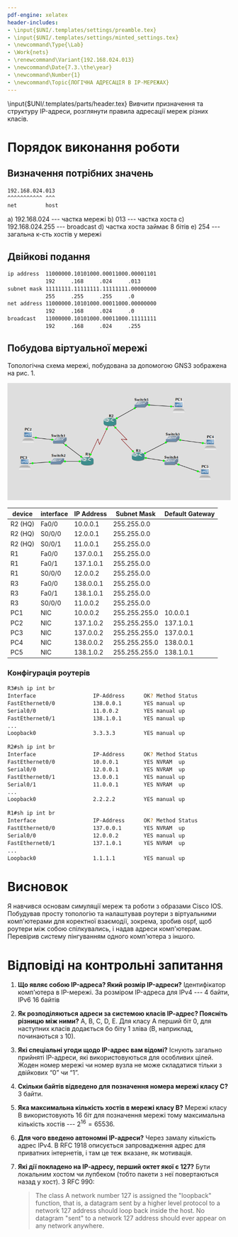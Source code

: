 ```yaml
---
pdf-engine: xelatex
header-includes:
- \input{$UNI/.templates/settings/preamble.tex}
- \input{$UNI/.templates/settings/minted_settings.tex}
- \newcommand\Type{\Lab}
- \Work{nets}
- \renewcommand\Variant{192.168.024.013}
- \newcommand\Date{7.3.\the\year}
- \newcommand\Number{1}
- \newcommand\Topic{ЛОГІЧНА АДРЕСАЦІЯ В IP-МЕРЕЖАХ}
---
```


\input{$UNI/.templates/parts/header.tex}
Вивчити призначення та структуру IP-адреси, розглянути правила адресації
мереж різних класів.

# Порядок виконання роботи
## Визначення потрібних значень

```sh
192.168.024.013
^^^^^^^^^^^ ^^^
net         host
```

a) 192.168.024 --- частка мережі
b) 013 --- частка хоста
c) 192.168.024.255 --- broadcast
d) частка хоста займає 8 бітів
e) 254 --- загальна к-сть хостів у мережі

## Двійкові подання

```sh
ip address	11000000.10101000.00011000.00001101
	        192     .168     .024     .013
subnet mask	11111111.11111111.11111111.00000000
	        255     .255     .255     .0
net address	11000000.10101000.00011000.00000000
	        192     .168     .024     .0
broadcast	11000000.10101000.00011000.11111111
        	192     .168     .024     .255
```

## Побудова віртуальної мережі

Топологічна схема мережі, побудована за допомогою GNS3 зображена на рис. 1.

![Топологічна схема мережі](topology.png)

| device  | interface | IP Address | Subnet Mask   | Default Gateway |
| ---     | ---       | ---        | ---           | ---             |
| R2 (HQ) | Fa0/0     | 10.0.0.1   | 255.255.0.0   |                 |
| R2 (HQ) | S0/0/0    | 12.0.0.1   | 255.255.0.0   |                 |
| R2 (HQ) | S0/0/1    | 11.0.0.1   | 255.255.0.0   |                 |
| R1      | Fa0/0     | 137.0.0.1  | 255.255.0.0   |                 |
| R1      | Fa0/1     | 137.1.0.1  | 255.255.0.0   |                 |
| R1      | S0/0/0    | 12.0.0.2   | 255.255.0.0   |                 |
| R3      | Fa0/0     | 138.0.0.1  | 255.255.0.0   |                 |
| R3      | Fa0/1     | 138.1.0.1  | 255.255.0.0   |                 |
| R3      | S0/0/0    | 11.0.0.2   | 255.255.0.0   |                 |
| PC1     | NIC       | 10.0.0.2   | 255.255.255.0 | 10.0.0.1        |
| PC2     | NIC       | 137.1.0.2  | 255.255.255.0 | 137.1.0.1       |
| PC3     | NIC       | 137.0.0.2  | 255.255.255.0 | 137.0.0.1       |
| PC4     | NIC       | 138.0.0.2  | 255.255.255.0 | 138.0.0.1       |
| PC5     | NIC       | 138.1.0.2  | 255.255.255.0 | 138.1.0.1       |

### Конфігурація роутерів

```sh
R3#sh ip int br
Interface                  IP-Address      OK? Method Status                Protocol
FastEthernet0/0            138.0.0.1       YES manual up                    up
Serial0/0                  11.0.0.2        YES manual up                    up
FastEthernet0/1            138.1.0.1       YES manual up                    up
...
Loopback0                  3.3.3.3         YES manual up                    up
```

```sh
R2#sh ip int br
Interface                  IP-Address      OK? Method Status                Protocol
FastEthernet0/0            10.0.0.1        YES NVRAM  up                    up
Serial0/0                  12.0.0.1        YES NVRAM  up                    up
FastEthernet0/1            13.0.0.1        YES manual up                    up
Serial0/1                  11.0.0.1        YES NVRAM  up                    up
...
Loopback0                  2.2.2.2         YES manual up                    up
```

```sh
R1#sh ip int br
Interface                  IP-Address      OK? Method Status                Protocol
FastEthernet0/0            137.0.0.1       YES NVRAM  up                    up
Serial0/0                  12.0.0.2        YES manual up                    up
FastEthernet0/1            137.1.0.1       YES NVRAM  up                    up
...
Loopback0                  1.1.1.1         YES manual up                    up
```


# Висновок

Я навчився основам симуляції мереж та роботи з образами Cisco IOS.
Побудував просту топологію та налаштував роутери з віртуальними комп'ютерами
для коректної взаємодії, зокрема, зробив ospf, щоб роутери між собою спілкувались,
і надав адреси комп'ютерам. Перевірив систему пінгуванням одного комп'ютера з іншого.

# Відповіді на контрольні запитання

1) **Що являє собою IP-адреса? Який розмір IP-адреси?**
	Ідентифікатор комп'ютера в IP-мережі. За розміром IP-адреса для IPv4
	--- 4 байти, IPv6 16 байтів
2) **Як розподіляються адреси за системою класів ІР-адрес? Поясніть різницю між ними?**
	A, B, C, D, E. Для класу A перший біт 0, для наступних класів додається
	бо біту 1 зліва (B, наприклад, починаються з 10).
3) **Які спеціальні угоди щодо IP-адрес вам відомі?**
	Існують загально прийняті ІР-адреси, які використовуються для особливих
	цілей. Жоден номер мережі чи номер вузла не може складатися тільки з
	двійкових “0” чи “1”.
4) **Скільки байтів відведено для позначення номера мережі класу С?**
	3 байти.
5) **Яка максимальна кількість хостів в мережі класу B?**
	Мережі класу В використовують 16 біт для позначення мережі тому
	максимальна кількість хостів --- $2^{16} = 65536$.
6) **Для чого введено автономні ІР-адреси?**
	 Через замалу кількість адрес IPv4. В RFC 1918 описується
	 запровадження адрес для приватних інтернетів, і там це теж вказане, як мотивація.
7) **Які дії покладено на ІР-адресу, перший октет якої є 127?**
	Бути локальним хостом чи лупбеком (тобто пакети з неї повертаються назад у хост). З RFC 990:

	> The class A network number 127 is assigned the "loopback" function, that is,
	> a datagram sent by a higher level protocol to a network 127 address should
	> loop back inside the host. No datagram "sent" to a network 127 address should
	> ever appear on any network anywhere.
